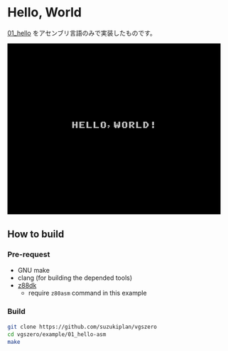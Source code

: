 # Hello, World

[01_hello](../01_hello/) をアセンブリ言語のみで実装したものです。

![preview](preview.png)

## How to build

### Pre-request

- GNU make
- clang (for building the depended tools)
- [z88dk](https://z88dk.org/site/)
  - require `z80asm` command in this example

### Build

```zsh
git clone https://github.com/suzukiplan/vgszero
cd vgszero/example/01_hello-asm
make
```
